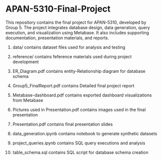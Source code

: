 # APAN-5310-Final-Project

This repository contains the final project for APAN-5310, developed by Group 5. The project integrates database design, data generation, query execution, and visualization using Metabase. It also includes supporting documentation, presentation materials, and reports.



1. data/ contains dataset files used for analysis and testing

2. reference/ contains feference materials used during project development

3. ER_Diagram.pdf contains entity-Relationship diagram for database schema

4. Group5_FinalReport.pdf contains Detailed final project report

5. Metabase-dashboard.pdf contains exported dashboard visualizations from Metabase

6. Pictures used in Presentation.pdf contains images used in the final presentation

7. Presentation.pdf contains final presentation slides

8. data_generation.ipynb contains notebook to generate synthetic datasets

9. project_queries.ipynb contains SQL query executions and analysis

10. table_schema.sql  contains SQL script for database schema creation

